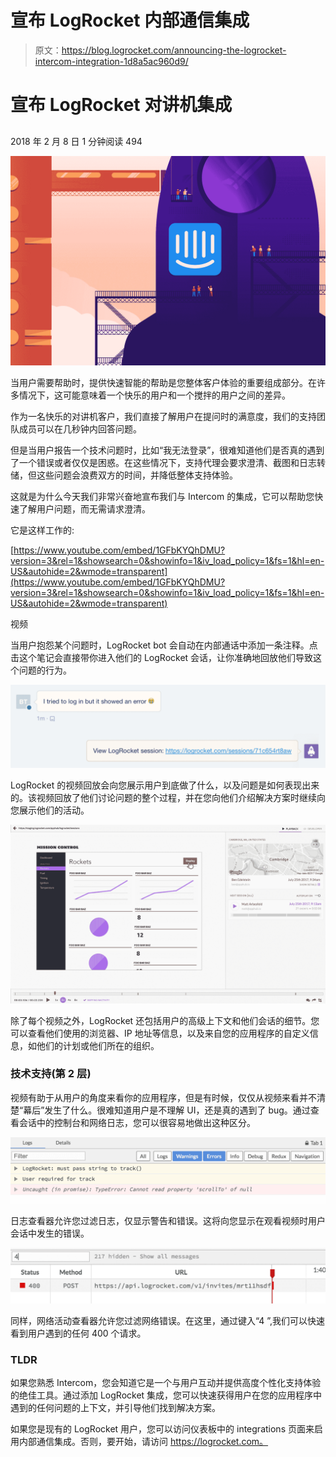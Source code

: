# 宣布 LogRocket 内部通信集成

> 原文：<https://blog.logrocket.com/announcing-the-logrocket-intercom-integration-1d8a5ac960d9/>

# 宣布 LogRocket 对讲机集成

## 

2018 年 2 月 8 日 1 分钟阅读 494

![](img/fc0c28250715bd4b6045439d8eb92e43.png)

当用户需要帮助时，提供快速智能的帮助是您整体客户体验的重要组成部分。在许多情况下，这可能意味着一个快乐的用户和一个搅拌的用户之间的差异。

作为一名快乐的对讲机客户，我们直接了解用户在提问时的满意度，我们的支持团队成员可以在几秒钟内回答问题。

但是当用户报告一个技术问题时，比如“我无法登录”，很难知道他们是否真的遇到了一个错误或者仅仅是困惑。在这些情况下，支持代理会要求澄清、截图和日志转储，但这些问题会浪费双方的时间，并降低整体支持体验。

这就是为什么今天我们非常兴奋地宣布我们与 Intercom 的集成，它可以帮助您快速了解用户问题，而无需请求澄清。

它是这样工作的:

 [https://www.youtube.com/embed/1GFbKYQhDMU?version=3&rel=1&showsearch=0&showinfo=1&iv_load_policy=1&fs=1&hl=en-US&autohide=2&wmode=transparent](https://www.youtube.com/embed/1GFbKYQhDMU?version=3&rel=1&showsearch=0&showinfo=1&iv_load_policy=1&fs=1&hl=en-US&autohide=2&wmode=transparent)

视频

当用户抱怨某个问题时，LogRocket bot 会自动在内部通话中添加一条注释。点击这个笔记会直接带你进入他们的 LogRocket 会话，让你准确地回放他们导致这个问题的行为。

![](img/b0743180d5d62ad554eaf71c8c3cf52a.png)

LogRocket 的视频回放会向您展示用户到底做了什么，以及问题是如何表现出来的。该视频回放了他们讨论问题的整个过程，并在您向他们介绍解决方案时继续向您展示他们的活动。

![](img/219b839caa23ce8282f1ec99ec43553f.png)

除了每个视频之外，LogRocket 还包括用户的高级上下文和他们会话的细节。您可以查看他们使用的浏览器、IP 地址等信息，以及来自您的应用程序的自定义信息，如他们的计划或他们所在的组织。

### 技术支持(第 2 层)

视频有助于从用户的角度来看你的应用程序，但是有时候，仅仅从视频来看并不清楚“幕后”发生了什么。很难知道用户是不理解 UI，还是真的遇到了 bug。通过查看会话中的控制台和网络日志，您可以很容易地做出这种区分。

![](img/8a1356d9345961b3ea4408e51acf493d.png)

日志查看器允许您过滤日志，仅显示警告和错误。这将向您显示在观看视频时用户会话中发生的错误。

![](img/f5d6adf6b310b289060107e2ef7203a0.png)

同样，网络活动查看器允许您过滤网络错误。在这里，通过键入“4 ”,我们可以快速看到用户遇到的任何 400 个请求。

### TLDR

如果您熟悉 Intercom，您会知道它是一个与用户互动并提供高度个性化支持体验的绝佳工具。通过添加 LogRocket 集成，您可以快速获得用户在您的应用程序中遇到的任何问题的上下文，并引导他们找到解决方案。

如果您是现有的 LogRocket 用户，您可以访问仪表板中的 integrations 页面来启用内部通信集成。否则，要开始，请访问 https://logrocket.com。